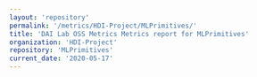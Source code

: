 ```yaml
---
layout: 'repository'
permalink: '/metrics/HDI-Project/MLPrimitives/'
title: 'DAI Lab OSS Metrics Metrics report for MLPrimitives'
organization: 'HDI-Project'
repository: 'MLPrimitives'
current_date: '2020-05-17'
---
```

